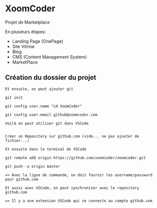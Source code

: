 # XoomCoder

Projet de Marketplace

En plusieurs étapes:
* Landing Page (OnePage)
* Site Vitrine
* Blog
* CMS (Content Management System)
* MarketPlace

## Création du dossier du projet

    Et ensuite, on peut ajouter git

    git init

    git config user.name "LH XoomCoder"

    git config user.email github@xoomcoder.com

    Voilà on peut utiliser git dans VSCode


    Créer un Repository sur github.com (vide... ne pas ajouter de fichier...)

    Et ensuite dans le terminal de VSCode

    git remote add origin https://github.com/xoomcoder/xoomcoder.git

    git push -u origin master

    => Avec la ligne de commande, on doit fournir les username/password pour github.com

    Et aussi avec VSCode, on peut synchroniser avec le repository github.com

    => Il y a une extension VSCode qui se connecte au compte github.com

    